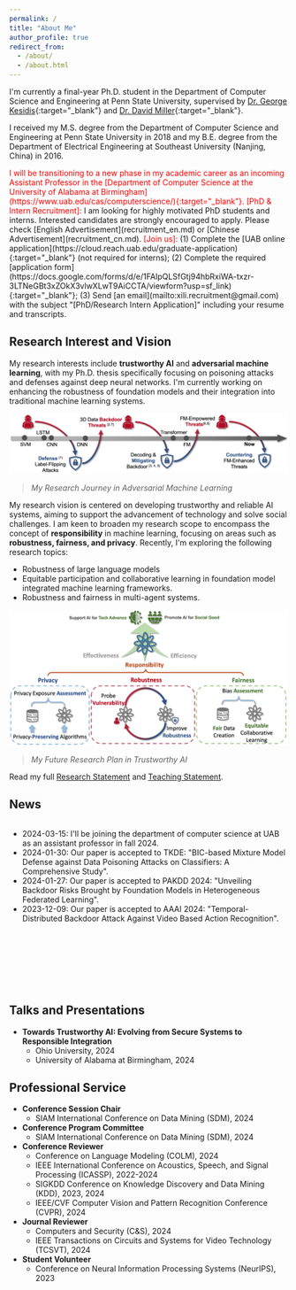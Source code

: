 ```yaml
---
permalink: /
title: "About Me"
author_profile: true
redirect_from: 
  - /about/
  - /about.html
---
```


<!-- ## About Me -->

I'm currently a final-year Ph.D. student in the Department of Computer Science and Engineering at Penn State University, supervised by [Dr. George Kesidis](https://www.cse.psu.edu/~gik2/){:target="_blank"} and [Dr. David Miller](https://scholar.google.com/citations?user=0AvzzVoAAAAJ&hl=en){:target="_blank"}.


I received my M.S. degree from the Department of Computer Science and Engineering at Penn State University in 2018 and my B.E. degree from the Department of Electrical Engineering at Southeast University (Nanjing, China) in 2016.

<span style="color: red;">
I will be transitioning to a new phase in my academic career as an incoming Assistant Professor in the [Department of Computer Science at the University of Alabama at Birmingham](https://www.uab.edu/cas/computerscience/){:target="_blank"}.
</span>

<span style="color: red;">
[PhD & Intern Recruitment]:
</span>
I am looking for highly motivated PhD students and interns. Interested candidates are strongly encouraged to apply. Please check [English Advertisement](recruitment_en.md) or [Chinese Advertisement](recruitment_cn.md).
<!-- Interested candidates are strongly encouraged to contact me [by email](mailto:xzl45@psu.edu), together with resume, transcripts, and a brief introduction to your research interest. Please indicate [PhD/Research Intern Application] in the subject line to ensure your application receives proper attention.
 --><!-- I am open to academic collaborations and please drop me an email if you are interested. -->
<span style="color: red;">
[Join us]:
</span>
(1) Complete the [UAB online application](https://cloud.reach.uab.edu/graduate-application){:target="_blank"} (not required for interns); (2) Complete the required [application form](https://docs.google.com/forms/d/e/1FAIpQLSfGtj94hbRxiWA-txzr-3LTNeGBt3xZOkX3vlwXLwT9AiCCTA/viewform?usp=sf_link){:target="_blank"}; (3) Send [an email](mailto:xili.recruitment@gmail.com) with the subject "[PhD/Research Intern Application]" including your resume and transcripts.

## Research Interest and Vision
<!-- ====== -->

My research interests include <strong>trustworthy AI</strong> and <strong>adversarial machine learning</strong>, with my Ph.D. thesis specifically focusing on poisoning attacks and defenses against deep neural networks. I'm currently working on enhancing the robustness of foundation models and their integration into traditional machine learning systems.

![My Research Journey in Adversarial Machine Learning](/images/past_work.png)
> *My Research Journey in Adversarial Machine Learning*

My research vision is centered on developing trustworthy and reliable AI systems, aiming to support the advancement of technology and solve social challenges. I am keen to broaden my research scope to encompass the concept of <strong>responsibility</strong> in machine learning, focusing on areas such as <strong>robustness, fairness, and privacy</strong>. Recently, I'm exploring the following research topics:
* Robustness of large language models
* Equitable participation and collaborative learning in foundation model integrated machine learning frameworks.
* Robustness and fairness in multi-agent systems.

![My Future Research Plan in Trustworthy AI](/images/future_research_complete.png)
> *My Future Research Plan in Trustworthy AI*

Read my full [Research Statement](/files/Research_Statement.pdf) and [Teaching Statement](/files/Teaching_Statement.pdf).

## News

<div style="height: 300px; overflow-y: scroll;">
  <ul>
    <li>2024-03-15: I'll be joining the department of computer science at UAB as an assistant professor in fall 2024. </li>
    <li>2024-01-30: Our paper is accepted to TKDE: "BIC-based Mixture Model Defense against Data Poisoning Attacks on Classifiers: A Comprehensive Study".</li>
    <li>2024-01-27: Our paper is accepted to PAKDD 2024: "Unveiling Backdoor Risks Brought by Foundation Models in Heterogeneous Federated Learning".</li>
    <li>2023-12-09: Our paper is accepted to AAAI 2024: "Temporal-Distributed Backdoor Attack Against Video Based Action Recognition".</li>
    <!-- <li>2023-01-25: Awarded research grant by the National Science Foundation.</li> -->
    <!-- Add more news items here -->
  </ul>
</div>


## Talks and Presentations
<ul>
    <li>
        <strong>Towards Trustworthy AI: Evolving from Secure Systems to Responsible Integration</strong>
        <ul>
            <li>Ohio University, 2024</li>
            <li>University of Alabama at Birmingham, 2024</li>
        </ul>
    </li>
</ul>


## Professional Service
<ul>
    <li>
        <strong>Conference Session Chair</strong>
        <ul>
            <li>SIAM International Conference on Data Mining (SDM), 2024</li>
        </ul>
    </li>
    <li>
        <strong>Conference Program Committee</strong>
        <ul>
            <li>SIAM International Conference on Data Mining (SDM), 2024</li>
        </ul>
    </li>
    <li>
        <strong>Conference Reviewer</strong>
        <ul>
            <li>Conference on Language Modeling (COLM), 2024</li>
            <li>IEEE International Conference on Acoustics, Speech, and Signal Processing (ICASSP), 2022-2024</li>
            <li>SIGKDD Conference on Knowledge Discovery and Data Mining (KDD), 2023, 2024</li>
            <li>IEEE/CVF Computer Vision and Pattern Recognition Conference (CVPR), 2024</li>
        </ul>
    </li>
    <li>
        <strong>Journal Reviewer</strong>
        <ul>
            <li>Computers and Security (C&S), 2024</li>
            <li>IEEE Transactions on Circuits and Systems for Video Technology (TCSVT), 2024</li>
        </ul>
    </li>
    <li>
        <strong>Student Volunteer</strong>
        <ul>
            <li>Conference on Neural Information Processing Systems (NeurIPS), 2023</li>
        </ul>
    </li>
</ul>




